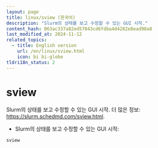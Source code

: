 ```yaml
---
layout: page
title: linux/sview (한국어)
description: "Slurm의 상태를 보고 수정할 수 있는 GUI 시작."
content_hash: 063ac337a82ed57043cd6fdba4d4282e8ead98a0
last_modified_at: 2024-11-12
related_topics:
  - title: English version
    url: /en/linux/sview.html
    icon: bi bi-globe
tldri18n_status: 2
---
```

# sview

Slurm의 상태를 보고 수정할 수 있는 GUI 시작.
더 많은 정보: <https://slurm.schedmd.com/sview.html>.

- Slurm의 상태를 보고 수정할 수 있는 GUI 시작:

`sview`
